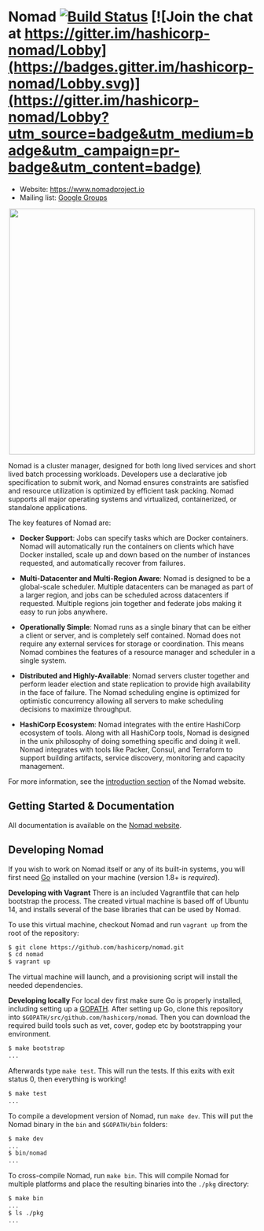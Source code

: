Nomad [![Build Status](https://travis-ci.org/hashicorp/nomad.svg)](https://travis-ci.org/hashicorp/nomad) [![Join the chat at https://gitter.im/hashicorp-nomad/Lobby](https://badges.gitter.im/hashicorp-nomad/Lobby.svg)](https://gitter.im/hashicorp-nomad/Lobby?utm_source=badge&utm_medium=badge&utm_campaign=pr-badge&utm_content=badge)
=========
-	Website: https://www.nomadproject.io
-	Mailing list: [Google Groups](https://groups.google.com/group/nomad-tool)

<p align="center" style="text-align:center;">
  <img src="https://cdn.rawgit.com/hashicorp/nomad/master/website/source/assets/images/logo-text.svg" width="500" />
</p>

Nomad is a cluster manager, designed for both long lived services and short
lived batch processing workloads. Developers use a declarative job specification
to submit work, and Nomad ensures constraints are satisfied and resource utilization
is optimized by efficient task packing. Nomad supports all major operating systems
and virtualized, containerized, or standalone applications.

The key features of Nomad are:

* **Docker Support**: Jobs can specify tasks which are Docker containers.
  Nomad will automatically run the containers on clients which have Docker
  installed, scale up and down based on the number of instances requested,
  and automatically recover from failures.

* **Multi-Datacenter and Multi-Region Aware**: Nomad is designed to be
  a global-scale scheduler. Multiple datacenters can be managed as part
  of a larger region, and jobs can be scheduled across datacenters if
  requested. Multiple regions join together and federate jobs making it
  easy to run jobs anywhere.

* **Operationally Simple**: Nomad runs as a single binary that can be
  either a client or server, and is completely self contained. Nomad does
  not require any external services for storage or coordination. This means
  Nomad combines the features of a resource manager and scheduler in a single
  system.

* **Distributed and Highly-Available**: Nomad servers cluster together and
  perform leader election and state replication to provide high availability
  in the face of failure. The Nomad scheduling engine is optimized for
  optimistic concurrency allowing all servers to make scheduling decisions to
  maximize throughput.

* **HashiCorp Ecosystem**: Nomad integrates with the entire HashiCorp
  ecosystem of tools. Along with all HashiCorp tools, Nomad is designed
  in the unix philosophy of doing something specific and doing it well.
  Nomad integrates with tools like Packer, Consul, and Terraform to support
  building artifacts, service discovery, monitoring and capacity management.

For more information, see the [introduction section](https://www.nomadproject.io/intro)
of the Nomad website.

Getting Started & Documentation
-------------------------------

All documentation is available on the [Nomad website](https://www.nomadproject.io).

Developing Nomad
--------------------

If you wish to work on Nomad itself or any of its built-in systems,
you will first need [Go](https://www.golang.org) installed on your
machine (version 1.8+ is *required*).

**Developing with Vagrant**
There is an included Vagrantfile that can help bootstrap the process. The
created virtual machine is based off of Ubuntu 14, and installs several of the
base libraries that can be used by Nomad.

To use this virtual machine, checkout Nomad and run `vagrant up` from the root
of the repository:

```sh
$ git clone https://github.com/hashicorp/nomad.git
$ cd nomad
$ vagrant up
```

The virtual machine will launch, and a provisioning script will install the
needed dependencies.

**Developing locally**
For local dev first make sure Go is properly installed, including setting up a
[GOPATH](https://golang.org/doc/code.html#GOPATH). After setting up Go, clone this 
repository into `$GOPATH/src/github.com/hashicorp/nomad`. Then you can
download the required build tools such as vet, cover, godep etc by bootstrapping
your environment.

```sh
$ make bootstrap
...
```

Afterwards type `make test`. This will run the tests. If this exits with exit status 0,
then everything is working!

```sh
$ make test
...
```

To compile a development version of Nomad, run `make dev`. This will put the
Nomad binary in the `bin` and `$GOPATH/bin` folders:

```sh
$ make dev
...
$ bin/nomad
...
```

To cross-compile Nomad, run `make bin`. This will compile Nomad for multiple
platforms and place the resulting binaries into the `./pkg` directory:

```sh
$ make bin
...
$ ls ./pkg
...
```

